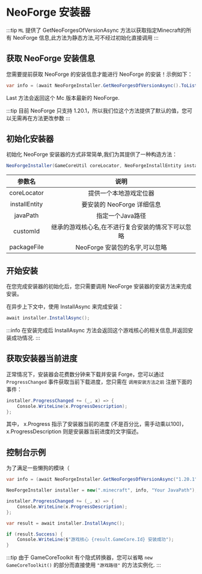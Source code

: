 # NeoForge 安装器

:::tip
`ML` 提供了 GetNeoForgesOfVersionAsync 方法以获取指定Minecraft的所有 NeoForge 信息,此方法为静态方法,可不经过初始化直接调用
:::

## 获取 NeoForge 安装信息

您需要提前获取 NeoForge 的安装信息才能进行 NeoForge 的安装！示例如下：

``` cs
var info = (await NeoForgeInstaller.GetNeoForgesOfVersionAsync().ToListAsync()).Last();
```

Last 方法会返回这个 Mc 版本最新的 NeoForge.

:::tip
目前 NeoForge 只支持 1.20.1，所以我们位这个方法提供了默认的值，您可以无需再在方法更改参数
:::

## 初始化安装器

初始化 NeoForge 安装器的方式非常简单,我们为其提供了一种构造方法：

```cs
NeoForgeInstaller(GameCoreUtil coreLocator, NeoForgeInstallEntity installEntity, string javaPath, string customId = null!, string packageFile = null!)
```

|参数名|说明|
|:------:|:----:|
|coreLocator | 提供一个本地游戏定位器  |
|installEntity | 要安装的 NeoForge 详细信息 |
|javaPath | 指定一个Java路径 |
|customId | 继承的游戏核心名,在不进行复合安装的情况下可以忽略 |
|packageFile | NeoForge 安装包的名字,可以忽略 |

## 开始安装

在您完成安装器的初始化后，您只需要调用 NeoForge 安装器的安装方法来完成安装。

在异步上下文中，使用 InstallAsync 来完成安装：

``` cs
await installer.InstallAsync();
```

:::info
在安装完成后 InstallAsync 方法会返回这个游戏核心的相关信息,并返回安装成功情况.
:::

## 获取安装器当前进度

正常情况下，安装器会花费数分钟来下载并安装 Forge，您可以通过 `ProgressChanged` 事件获取当前下载进度，您只需在 `调用安装方法之前` 注册下面的事件：

``` cs
installer.ProgressChanged += (_, x) => {
    Console.WriteLine(x.ProgressDescription);
};
```

其中， x.Progress 指示了安装器当前的进度 (不是百分比，需手动乘以100)，x.ProgressDescription 则是安装器当前进度的文字描述。

## 控制台示例

为了满足一些懒狗的模块（

``` cs
var info = (await NeoForgeInstaller.GetNeoForgesOfVersionAsync("1.20.1")).Last();

NeoForgeInstaller installer = new(".minecraft", info, "Your JavaPath");

installer.ProgressChanged += (_, x) => {
    Console.WriteLine(x.ProgressDescription);
};

var result = await installer.InstallAsync();

if (result.Success) {
    Console.WriteLine($"游戏核心 {result.GameCore.Id} 安装成功");
}
```

:::tip
由于 GameCoreToolkit 有个隐式转换器，您可以省略 `new GameCoreToolkit()` 的部分而直接使用 `"游戏路径"` 的方法实例化.
:::
